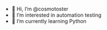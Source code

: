 - 👋 Hi, I’m @cosmotoster
- 👀 I’m interested in automation testing
- 🌱 I’m currently learning Python


<!---
cosmotoster/cosmotoster is a ✨ special ✨ repository because its `README.md` (this file) appears on your GitHub profile.
You can click the Preview link to take a look at your changes.
--->
